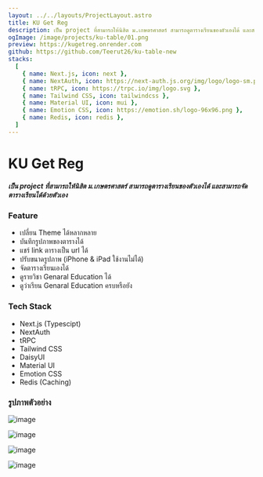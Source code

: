 ```yaml
---
layout: ../../layouts/ProjectLayout.astro
title: KU Get Reg
description: เป็น project ที่สามารถให้นิสิต ม.เกษตรศาสตร์ สามารถดูตารางเรียนของตัวเองได้ และสามารถจัดตารางเรียนได้ด้วยตัวเอง
ogImage: /image/projects/ku-table/01.png
preview: https://kugetreg.onrender.com
github: https://github.com/Teerut26/ku-table-new
stacks:
  [
    { name: Next.js, icon: next },
    { name: NextAuth, icon: https://next-auth.js.org/img/logo/logo-sm.png },
    { name: tRPC, icon: https://trpc.io/img/logo.svg },
    { name: Tailwind CSS, icon: tailwindcss },
    { name: Material UI, icon: mui },
    { name: Emotion CSS, icon: https://emotion.sh/logo-96x96.png },
    { name: Redis, icon: redis },
  ]
---
```


# KU Get Reg

##### เป็น project ที่สามารถให้นิสิต ม.เกษตรศาสตร์ สามารถดูตารางเรียนของตัวเองได้ และสามารถจัดตารางเรียนได้ด้วยตัวเอง

### Feature

- เปลี่ยน Theme ได้หลากหลาย
- บันทึกรูปภาพของตารางได้
- แชร์ link ตารางเป็น url ได้
- ปรับขนาดรูปภาพ (iPhone & iPad ใช้งานไม่ได้)
- จัดตารางเรียนเองได้
- ดูรายวิชา Genaral Education ได้
- ดูว่าเรียน Genaral Education ครบหรือยัง

### Tech Stack

- Next.js (Typescipt)
- NextAuth
- tRPC
- Tailwind CSS
- DaisyUI
- Material UI
- Emotion CSS
- Redis (Caching)

### รูปภาพตัวอย่าง

![image](/image/projects/ku-table/01.png)

![image](/image/projects/ku-table/02.png)

![image](/image/projects/ku-table/03.png)

![image](/image/projects/ku-table/04.png)
